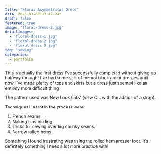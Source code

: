 ```yaml
---
title: "Floral Asymmetrical Dress"
date: 2021-03-03T13:42:24Z
draft: false
featured: true
image: "floral-dress-2.jpg"
detailImages:
  - "floral-dress-1.jpg"
  - "floral-dress-2.jpg"
  - "floral-dress-3.jpg"
tag: "sewing"
categories:
  - portfolio
---
```


This is actually the first dress I've successfully completed without giving up halfway through! I've had some sort of mental block about dresses until now. I’ve made plenty of tops and skirts but a dress just seemed like an entirely more difficult thing. 

The pattern used was New Look 6507 (view C... with the adition of a strap).

Techniques I learnt in the process were:
1. French seams.
2. Making bias binding.
3. Tricks for sewing over big chunky seams.
4. Narrow rolled hems.

Something I found frustrating was using the rolled hem presser foot. It's definitely something I need a lot more practice with!